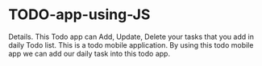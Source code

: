 # TODO-app-using-JS
Details. This Todo app can Add, Update, Delete your tasks that you add in daily Todo list. This is a todo mobile application. By using this todo mobile app we can add our daily task into this todo app.
